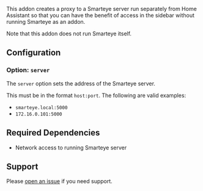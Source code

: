 This addon creates a proxy to a Smarteye server run separately from Home Assistant so that you can have the benefit of access in the sidebar without running Smarteye as an addon.

Note that this addon does not run Smarteye itself.

## Configuration

### Option: `server`

The `server` option sets the address of the Smarteye server.

This must be in the format `host:port`. The following are valid examples:

- `smarteye.local:5000`
- `172.16.0.101:5000`

## Required Dependencies
- Network access to running Smarteye server

## Support
Please [open an issue](https://github.com/edunetai/smarteye/issues/new/choose) if you need support.